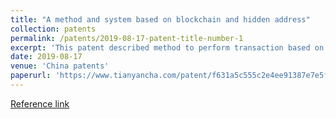 ```yaml
---
title: "A method and system based on blockchain and hidden address"
collection: patents 
permalink: /patents/2019-08-17-patent-title-number-1
excerpt: 'This patent described method to perform transaction based on hidden address' 
date: 2019-08-17
venue: 'China patents'
paperurl: 'https://www.tianyancha.com/patent/f631a5c555c2e4ee91387e7e5f0130df'
---
```


[Reference link](https://www.tianyancha.com/patent/5070acbb52b9c5b7a175756202f065f2)

